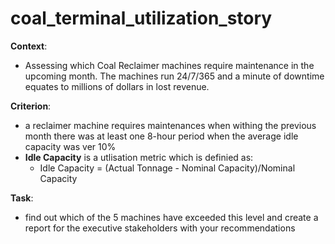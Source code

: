 # coal_terminal_utilization_story
**Context**:
  - Assessing which Coal Reclaimer machines require maintenance in the upcoming month. The machines run 24/7/365 and a minute of downtime equates to millions of dollars in lost revenue.

**Criterion**:
  - a reclaimer machine requires maintenances when withing the previous month there was at least one 8-hour period when the average idle capacity was ver 10%
  - **Idle Capacity** is a utlisation metric which is definied as:
    * Idle Capacity = (Actual Tonnage - Nominal Capacity)/Nominal Capacity
 
**Task**: 
- find out which of the 5 machines have exceeded this level and create a report for the executive stakeholders with your recommendations


